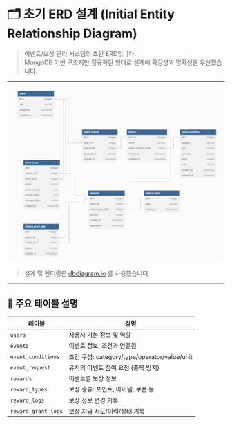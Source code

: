 # 🗂 초기 ERD 설계 (Initial Entity Relationship Diagram)

> 이벤트/보상 관리 시스템의 초안 ERD입니다.  
> MongoDB 기반 구조지만 정규화된 형태로 설계해 확장성과 명확성을 우선했습니다.

---

![ERD Diagram](./assets/erd-initial.png)

> 설계 및 렌더링은 [dbdiagram.io](https://dbdiagram.io) 를 사용했습니다.

---

## 📌 주요 테이블 설명

| 테이블 | 설명 |
|--------|------|
| `users` | 사용자 기본 정보 및 역할 |
| `events` | 이벤트 정보, 조건과 연결됨 |
| `event_conditions` | 조건 구성: category/type/operator/value/unit |
| `event_request` | 유저의 이벤트 참여 요청 (중복 방지) |
| `rewards` | 이벤트별 보상 정보 |
| `reward_types` | 보상 종류: 포인트, 아이템, 쿠폰 등 |
| `reward_logs` | 보상 정보 변경 기록 |
| `reward_grant_logs` | 보상 지급 시도/이력/상태 기록 |